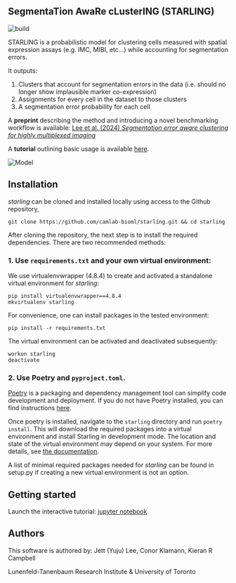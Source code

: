 ## SegmentaTion AwaRe cLusterING (STARLING)

![build](https://github.com/camlab-bioml/starling/actions/workflows/main.yml/badge.svg)

STARLING is a probabilistic model for clustering cells measured with spatial expression assays (e.g. IMC, MIBI, etc...) while accounting for segmentation errors.

It outputs:
1. Clusters that account for segmentation errors in the data (i.e. should no longer show implausible marker co-expression)
2. Assignments for every cell in the dataset to those clusters
3. A segmentation error probability for each cell

A **preprint** describing the method and introducing a novel benchmarking workflow is available: [Lee et al. (2024) _Segmentation error aware clustering for highly multiplexed imaging_](https://www.biorxiv.org/content/10.1101/2024.02.29.582827v1)

A **tutorial** outlining basic usage is available [here][tutorial].

![Model](https://github.com/camlab-bioml/starling/raw/main/starling-schematic600x.png)

## Installation

_starling_ can be cloned and installed locally using access to the Github repository,

```
git clone https://github.com/camlab-bioml/starling.git && cd starling
```

After cloning the repository, the next step is to install the required dependencies. There are two recommended methods:

### 1. Use `requirements.txt` and your own virtual environment:

We use virtualenvwrapper (4.8.4) to create and activated a standalone virtual environment for _starling_:

```
pip install virtualenvwrapper==4.8.4
mkvirtualenv starling
```

For convenience, one can install packages in the tested environment:

```
pip install -r requirements.txt
```

The virtual environment can be activated and deactivated subsequently:

```
workon starling
deactivate
```

### 2. Use Poetry and `pyproject.toml`.

[Poetry](https://python-poetry.org/) is a packaging and dependency management tool can simplify code development and deployment. If you do not have Poetry installed, you can find instructions [here](https://python-poetry.org/docs/).

Once poetry is installed, navigate to the `starling` directory and run `poetry install`. This will download the required packages into a virtual environment and install Starling in development mode. The location and state of the virtual environment may depend on your system. For more details, see [the documentation](https://python-poetry.org/docs/managing-environments/).


A list of minimal required packages needed for _starling_ can be found in setup.py if creating a new virtual environment is not an option.

## Getting started

Launch the interactive tutorial: [jupyter notebook][tutorial]

## Authors

This software is authored by: Jett (Yuju) Lee, Conor Klamann, Kieran R Campbell

Lunenfeld-Tanenbaum Research Institute & University of Toronto

<!-- github-only -->

[tutorial]: https://colab.research.google.com/github/camlab-bioml/starling/blob/main/docs/source/tutorial/getting-started.ipynb
[license]: https://github.com/camlab-bioml/starling/blob/main/LICENSE
